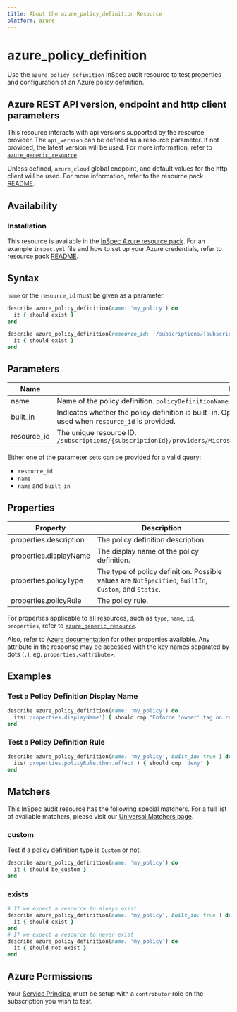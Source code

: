 ```yaml
---
title: About the azure_policy_definition Resource
platform: azure
---
```


# azure_policy_definition

Use the `azure_policy_definition` InSpec audit resource to test properties and configuration of an Azure policy definition.

## Azure REST API version, endpoint and http client parameters

This resource interacts with api versions supported by the resource provider.
The `api_version` can be defined as a resource parameter.
If not provided, the latest version will be used.
For more information, refer to [`azure_generic_resource`](azure_generic_resource.md).

Unless defined, `azure_cloud` global endpoint, and default values for the http client will be used.
For more information, refer to the resource pack [README](../../README.md). 

## Availability

### Installation

This resource is available in the [InSpec Azure resource pack](https://github.com/inspec/inspec-azure). 
For an example `inspec.yml` file and how to set up your Azure credentials, refer to resource pack [README](../../README.md#Service-Principal).

## Syntax

`name` or the `resource_id` must be given as a parameter.
```ruby
describe azure_policy_definition(name: 'my_policy') do
  it { should exist }
end
```
```ruby
describe azure_policy_definition(resource_id: '/subscriptions/{subscriptionId}/providers/Microsoft.Authorization/policyDefinitions/{policyDefinitionName}') do
  it { should exist }
end
```
## Parameters

| Name                                  | Description |
|---------------------------------------|-------------|
| name                                  | Name of the policy definition. `policyDefinitionName` |
| built_in                              | Indicates whether the policy definition is built-in. Optional. Defaults to `false` if not supplied. This should not be used when `resource_id` is provided. |
| resource_id                           | The unique resource ID. `/subscriptions/{subscriptionId}/providers/Microsoft.Authorization/policyDefinitions/{policyDefinitionName}` |

Either one of the parameter sets can be provided for a valid query:
- `resource_id`
- `name`
- `name` and `built_in`

## Properties

| Property                  | Description |
|---------------------------|-------------|
| properties.description    | The policy definition description. |
| properties.displayName    | The display name of the policy definition. |
| properties.policyType     | The type of policy definition. Possible values are `NotSpecified`, `BuiltIn`, `Custom`, and `Static`. |
| properties.policyRule     | The policy rule. |


For properties applicable to all resources, such as `type`, `name`, `id`, `properties`, refer to [`azure_generic_resource`](azure_generic_resource.md#properties).

Also, refer to [Azure documentation](https://docs.microsoft.com/en-us/rest/api/resources/policydefinitions/get#policydefinition) for other properties available. 
Any attribute in the response may be accessed with the key names separated by dots (`.`), eg. `properties.<attribute>`.

## Examples

### Test a Policy Definition Display Name
```ruby
describe azure_policy_definition(name: 'my_policy') do
  its('properties.displayName') { should cmp "Enforce 'owner' tag on resource groups" }
end
```
### Test a Policy Definition Rule
```ruby
describe azure_policy_definition(name: 'my_policy', built_in: true ) do
  its('properties.policyRule.then.effect') { should cmp 'deny' }
end
```    
## Matchers

This InSpec audit resource has the following special matchers. For a full list of available matchers, please visit our [Universal Matchers page](https://www.inspec.io/docs/reference/matchers/).

### custom
Test if a policy definition type is `Custom` or not.
```ruby
describe azure_policy_definition(name: 'my_policy') do
  it { should be_custom }
end
```
### exists
```ruby
# If we expect a resource to always exist
describe azure_policy_definition(name: 'my_policy', built_in: true ) do
  it { should exist }
end
# If we expect a resource to never exist
describe azure_policy_definition(name: 'my_policy') do
  it { should_not exist }
end
```
## Azure Permissions

Your [Service Principal](https://docs.microsoft.com/en-us/azure/azure-resource-manager/resource-group-create-service-principal-portal) must be setup with a `contributor` role on the subscription you wish to test.
